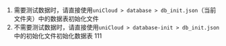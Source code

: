 1. 需要测试数据时，请直接使用`uniCloud > database > db_init.json`（当前文件夹）中的数据表初始化文件
2. 不需要测试数据时，请直接使用`uniCloud > database-init > db_init.json`中的初始化文件初始化数据表
111